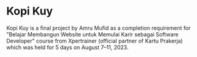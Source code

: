 # Kopi Kuy

Kopi Kuy is a final project by Amru Mufid as a completion requirement for "Belajar Membangun Website untuk Memulai Karir sebagai Software Developer" course from Xpertrainer (official partner of Kartu Prakerja) which was held for 5 days on August 7–11, 2023.
